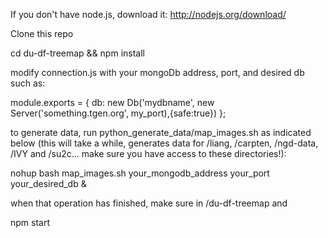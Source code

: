 If you don't have node.js, download it: http://nodejs.org/download/

Clone this repo

cd du-df-treemap && npm install

modify connection.js with your mongoDb address, port, and desired db such as:

module.exports = {
    db: new Db('mydbname', new Server('something.tgen.org', my_port),{safe:true})
};

to generate data, run python_generate_data/map_images.sh as indicated below (this will take a while, generates data for /liang, /carpten, /ngd-data, /IVY and /su2c... make sure you have access to these directories!):

nohup bash map_images.sh your_mongodb_address your_port your_desired_db &

when that operation has finished, make sure in /du-df-treemap and

npm start
